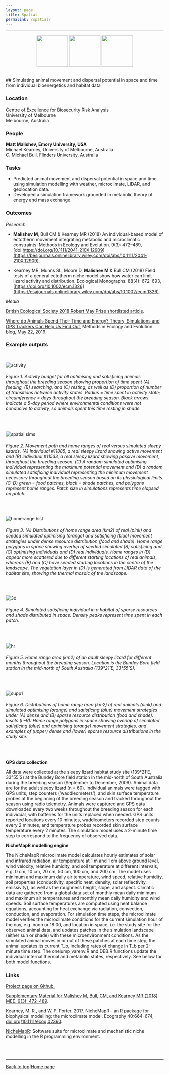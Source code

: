 ```yaml
---
layout: page
title: Spatial
permalink: /spatial/
---
```

<a id="top"></a>

******
<!-- ![](spatial/spatial_header.gif) ![](spatial/spatial_header.gif) ![](spatial/spatial_header.gif) -->
<p align="center">
  <img src="/spatial/spatial_header.gif" width="100" />
  <img src="/spatial/spatial_header.gif" width="100" />
  <img src="/spatial/spatial_header.gif" width="100" />
</p>


<br>
## Simulating animal movement and dispersal potential in space and time from individual bioenergetics and habitat data          

### Location

Centre of Excellence for Biosecurity Risk Analysis   
University of Melbourne  
Melbourne, Australia       

### People

**Matt Malishev, Emory University, USA**  
Michael Kearney, University of Melbourne, Australia  
C. Michael Bull, Flinders University, Australia    
  
### Tasks

* Predicted animal movement and dispersal potential in space and time using simulation modelling with weather, microclimate, LIDAR, and geolocation data.       
* Developed a simulation framework grounded in metabolic theory of energy and mass exchange.           

### Outcomes

_Research_  

* **Malishev M**, Bull CM & Kearney MR (2018) An individual-based model of ectotherm movement integrating metabolic and microclimatic constraints. Methods in Ecology and Evolution. 9(3): 472–489, [doi:https://doi.org/10.1111/2041-210X.12909](https://besjournals.onlinelibrary.wiley.com/doi/abs/10.1111/2041-210X.12909).        

* Kearney MR, Munns SL, Moore D, **Malishev M** & Bull CM (2018) Field tests of a general ectotherm niche model show how water can limit lizard activity and distribution. Ecological Monographs. 88(4): 672–693, [https://doi.org/10.1002/ecm.1326](https://esajournals.onlinelibrary.wiley.com/doi/abs/10.1002/ecm.1326).       

_Media_  

[British Ecological Society 2018 Robert May Prize shortlisted article](https://besjournals.onlinelibrary.wiley.com/doi/toc/10.1111/(ISSN)2041-210x.ECRAward2018).    

[Where do Animals Spend Their Time and Energy? Theory, Simulations and GPS Trackers Can Help Us Find Out](https://methodsblog.com/2019/05/22/movement-metabolism-microclimate/), Methods in Ecology and Evolution blog, May 22, 2019.  

### Example outputs  
<br>

![activity](spatial/spatial1.jpg)  
###### Figure 1. Activity budget for all optimising and satisficing animals throughout the breeding season showing proportion of time spent (A) feeding, (B) searching, and (C) resting, as well as (D) proportion of number of transitions between activity states. Radius = time spent in activity state; circumference = days throughout the breeding season. Black arrows indicate a 5-day period where environmental conditions were not conducive to activity, so animals spent this time resting in shade.    
<br>  

![spatial sims](spatial/spatial2.jpg)
###### Figure 2. Movement path and home ranges of real versus simulated sleepy lizards. (A) Individual #11885, a real sleepy lizard showing active movement and (B) individual #11533, a real sleepy lizard showing passive movement, throughout the breeding season. (C) A random simulated optimising individual representing the maximum potential movement and (D) a random simulated satisficing individual representing the minimum movement necessary throughout the breeding season based on its physiological limits. (C–D) green = food patches, black = shade patches, and polygons represent home ranges. Patch size in simulations represents time elapsed on patch.  
<br>  

![homerange hist](spatial/spatial3.jpg)
###### Figure 3. (A) Distributions of home range area (km2) of real (pink) and seeded simulated optimising (orange) and satisficing (blue) movement strategies under dense resource distribution (food and shade). Home range polygons in space showing overlap of seeded simulated (B) satisficing and (C) optimising individuals and (D) real individuals. Home ranges in (D) appear more scattered due to different starting locations of real animals, whereas (B) and (C) have seeded starting locations in the centre of the landscape. The vegetation layer in (D) is generated from LIDAR data of the habitat site, showing the thermal mosaic of the landscape.
<br>  

![3d](spatial/spatial4.png)
###### Figure 4. Simulated satisficing individual in a habitat of sparse resources and shade distributed in space. Density peaks represent time spent in each patch.  
<br>  

![hr](spatial/spatial5.png)
###### Figure 5. Home range area (km2) of an adult sleepy lizard for different months throughout the breeding season. Location is the Bundey Bore field station in the mid-north of South Australia (139°21’E, 33°55’S).    
<br>  

![supp1](spatial/spatial6.png)
###### Figure 6. Distributions of home range area (km2) of real animals (pink) and simulated optimising (orange) and satisficing (blue) movement strategies under (A) dense and (B) sparse resource distribution (food and shade). Insets (L–R): Home range polygons in space showing overlap of simulated satisficing (blue) and optimising (orange) movement strategies, and examples of (upper) dense and (lower) sparse resource distributions in the study site.   
<br> 

**GPS data collection**   

All data were collected at the sleepy lizard habitat study site (139°21’E, 33°55’S) at the Bundey Bore field station in the mid-north of South Australia during the breeding season (September to December, 2009). Animal data are for the adult sleepy lizard (n = 60). Individual animals were tagged with GPS units, step counters (‘waddleometers’), and skin surface temperature probes at the beginning of the breeding season and tracked throughout the season using radio telemetry. Animals were captured and GPS data downloaded every two weeks throughout the breeding season for each individual, with batteries for the units replaced when needed. GPS units reported locations every 10 minutes, waddleometers recorded step counts every 2 minutes, and temperature probes recorded skin surface temperature every 2 minutes. The simulation model uses a 2-minute time step to correspond to the frequency of observed data.     

**NicheMapR modelling engine**  

The NicheMapR microclimate model calculates hourly estimates of solar and infrared radiation, air temperature at 1 m and 1 cm above ground level, wind velocity, relative humidity, and soil temperature at different intervals, e.g. 0 cm, 10 cm, 20 cm, 50 cm, 100 cm, and 200 cm. The model uses minimum and maximum daily air temperature, wind speed, relative humidity, soil properties (conductivity, specific heat, density, solar reflectivity, emissivity), as well as the roughness height, slope, and aspect. Climatic data are gathered from a global data set of monthly mean daily minimum and maximum air temperatures and monthly mean daily humidity and wind speeds. Soil surface temperatures are computed using heat balance equations, accounting for heat exchange via radiation, convection, conduction, and evaporation.
For simulation time steps, the microclimate model verifies the microclimate conditions for the current simulation hour of the day, e.g. noon or 18:00, and location in space, i.e. the study site for the observed animal data, and updates patches in the simulation landscape (either sun or shade) with these microenvironment conditions. As the simulated animal moves in or out of these patches at each time step, the animal updates its current T_b, including rates of change in T_b per 2-minute time step.
The onelump_varenv.R and DEB.R functions update the individual internal thermal and metabolic states, respectively. See below for both model functions.


### Links  

[Project page on Github.](https://github.com/darwinanddavis/Sleepy_IBM)      

[Supplementary Material for Malishev M, Bull, CM, and Kearney MR (2018) MEE, 9(3): 472–489](https://github.com/darwinanddavis/MalishevBullKearney).    

Kearney, M. R., and W. P. Porter. 2017. NicheMapR - an R package for biophysical modelling: the microclimate model. Ecography 40:664–674, [doi.org/10.1111/ecog.02360](https://onlinelibrary.wiley.com/doi/full/10.1111/ecog.02360).         

[NicheMapR](https://mrke.github.io/): Software suite for microclimate and mechanistic niche modelling in the R programming environment.    
<br>  
<br>

******  

[Back to top](#top)|[Home page](./index.md)
